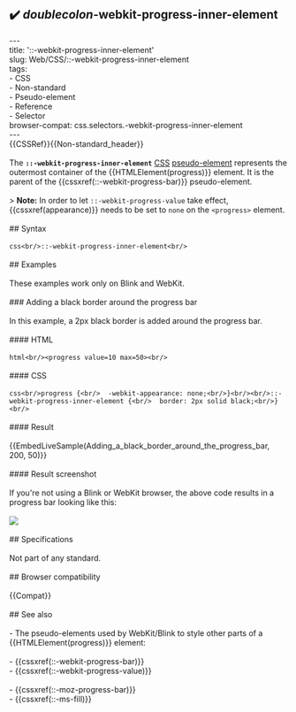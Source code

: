 ## ✔️ _doublecolon_-webkit-progress-inner-element 
 ---<br/>title: '::-webkit-progress-inner-element'<br/>slug: Web/CSS/::-webkit-progress-inner-element<br/>tags:<br/>  - CSS<br/>  - Non-standard<br/>  - Pseudo-element<br/>  - Reference<br/>  - Selector<br/>browser-compat: css.selectors.-webkit-progress-inner-element<br/>---<br/>{{CSSRef}}{{Non-standard_header}}<br/><br/>The **`::-webkit-progress-inner-element`** [CSS](/en-US/docs/Web/CSS) [pseudo-element](/en-US/docs/Web/CSS/Pseudo-elements) represents the outermost container of the {{HTMLElement(progress)}} element. It is the parent of the {{cssxref(::-webkit-progress-bar)}} pseudo-element.<br/><br/>> **Note:** In order to let `::-webkit-progress-value` take effect, {{cssxref(appearance)}} needs to be set to `none` on the `<progress>` element.<br/><br/>## Syntax<br/><br/>```css<br/>::-webkit-progress-inner-element<br/>```<br/><br/>## Examples<br/><br/>These examples work only on Blink and WebKit.<br/><br/>### Adding a black border around the progress bar<br/><br/>In this example, a 2px black border is added around the progress bar.<br/><br/>#### HTML<br/><br/>```html<br/><progress value=10 max=50><br/>```<br/><br/>#### CSS<br/><br/>```css<br/>progress {<br/>  -webkit-appearance: none;<br/>}<br/><br/>::-webkit-progress-inner-element {<br/>  border: 2px solid black;<br/>}<br/>```<br/><br/>#### Result<br/><br/>{{EmbedLiveSample(Adding_a_black_border_around_the_progress_bar, 200, 50)}}<br/><br/>#### Result screenshot<br/><br/>If you're not using a Blink or WebKit browser, the above code results in a progress bar looking like this:<br/><br/>![](-webkit-progress-inner-element_example.png)<br/><br/>## Specifications<br/><br/>Not part of any standard.<br/><br/>## Browser compatibility<br/><br/>{{Compat}}<br/><br/>## See also<br/><br/>- The pseudo-elements used by WebKit/Blink to style other parts of a {{HTMLElement(progress)}} element:<br/><br/>  - {{cssxref(::-webkit-progress-bar)}}<br/>  - {{cssxref(::-webkit-progress-value)}}<br/><br/>- {{cssxref(::-moz-progress-bar)}}<br/>- {{cssxref(::-ms-fill)}}<br/>